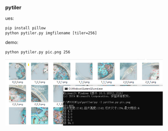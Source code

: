 ### pytiler



ues:
```
pip install pillow
python pytiler.py imgfilename [tiler=256]
```

demo:
```
python pytiler.py pic.png 256
```


![Image text](https://github.com/knva/pytiler/raw/master/img/demo.png)
